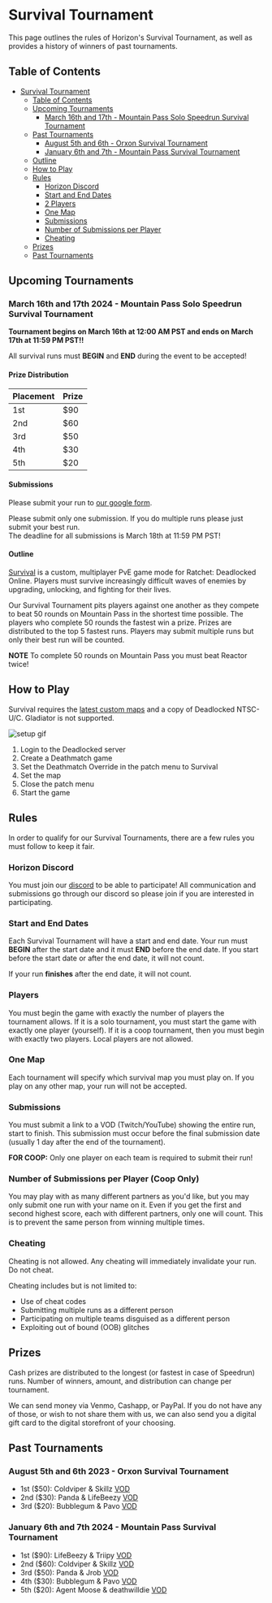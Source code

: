 # Survival Tournament

This page outlines the rules of Horizon's Survival Tournament, as well as provides a history of winners of past tournaments.

## Table of Contents
- [Survival Tournament](#survival-tournament)
  - [Table of Contents](#table-of-contents)
  - [Upcoming Tournaments](#upcoming-tournaments)
    - [March 16th and 17th - Mountain Pass Solo Speedrun Survival Tournament](#march-16th-and-17th-2024---mountain-pass-solo-speedrun-survival-tournament)
  - [Past Tournaments](#past-tournaments)
    - [August 5th and 6th - Orxon Survival Tournament](#august-5th-and-6th-2023---orxon-survival-tournament)
    - [January 6th and 7th - Mountain Pass Survival Tournament](#january-6th-and-7th-2024---mountain-pass-survival-tournament)
  - [Outline](#outline)
  - [How to Play](#how-to-play)
  - [Rules](#rules)
    - [Horizon Discord](#horizon-discord)
    - [Start and End Dates](#start-and-end-dates)
    - [2 Players](#2-players)
    - [One Map](#one-map)
    - [Submissions](#submissions)
    - [Number of Submissions per Player](#number-of-submissions-per-player)
    - [Cheating](#cheating)
  - [Prizes](#prizes)
  - [Past Tournaments](#past-tournaments)

## Upcoming Tournaments

### March 16th and 17th 2024 - Mountain Pass Solo Speedrun Survival Tournament

**Tournament begins on March 16th at 12:00 AM PST and ends on March 17th at 11:59 PM PST!!**<br>

All survival runs must **BEGIN** and **END** during the event to be accepted!<br>

#### Prize Distribution

| Placement | Prize |
| --- | ----------- |
| 1st | $90 |
| 2nd | $60 |
| 3rd | $50 |
| 4th | $30 |
| 5th | $20 |

#### Submissions

Please submit your run to [our google form](https://forms.gle/68AbbLhvGkWxpWYN6).

Please submit only one submission. If you do multiple runs please just submit your best run.<br>
The deadline for all submissions is March 18th at 11:59 PM PST!

#### Outline

[Survival](https://rac-horizon.com/survival) is a custom, multiplayer PvE game mode for Ratchet: Deadlocked Online. Players must survive increasingly difficult waves of enemies by upgrading, unlocking, and fighting for their lives.

Our Survival Tournament pits players against one another as they compete to beat 50 rounds on Mountain Pass in the shortest time possible. The players who complete 50 rounds the fastest win a prize. Prizes are distributed to the top 5 fastest runs. Players may submit multiple runs but only their best run will be counted.

**NOTE** To complete 50 rounds on Mountain Pass you must beat Reactor twice!

## How to Play

Survival requires the [latest custom maps](./CMAPS.md) and a copy of Deadlocked NTSC-U/C. Gladiator is not supported.

![setup gif](../assets/dl/survivalsetup.gif)

1. Login to the Deadlocked server
2. Create a Deathmatch game
3. Set the Deathmatch Override in the patch menu to Survival
4. Set the map
5. Close the patch menu
6. Start the game

## Rules

In order to qualify for our Survival Tournaments, there are a few rules you must follow to keep it fair.

### Horizon Discord

You must join our [discord](https://rac-horizon.com/discord) to be able to participate! All communication and submissions go through our discord so please join if you are interested in participating.

### Start and End Dates

Each Survival Tournament will have a start and end date. Your run must **BEGIN** after the start date and it must **END** before the end date. If you start before the start date or after the end date, it will not count.

If your run **finishes** after the end date, it will not count.

### Players

You must begin the game with exactly the number of players the tournament allows. If it is a solo tournament, you must start the game with exactly one player (yourself). If it is a coop tournament, then you must begin with exactly two players. Local players are not allowed.

### One Map

Each tournament will specify which survival map you must play on. If you play on any other map, your run will not be accepted.

### Submissions

You must submit a link to a VOD (Twitch/YouTube) showing the entire run, start to finish. This submission must occur before the final submission date (usually 1 day after the end of the tournament).

**FOR COOP:** Only one player on each team is required to submit their run!

### Number of Submissions per Player (Coop Only)

You may play with as many different partners as you'd like, but you may only submit one run with your name on it. Even if you get the first and second highest score, each with different partners, only one will count. This is to prevent the same person from winning multiple times.

### Cheating

Cheating is not allowed. Any cheating will immediately invalidate your run. Do not cheat.

Cheating includes but is not limited to:
* Use of cheat codes
* Submitting multiple runs as a different person
* Participating on multiple teams disguised as a different person
* Exploiting out of bound (OOB) glitches

## Prizes

Cash prizes are distributed to the longest (or fastest in case of Speedrun) runs. Number of winners, amount, and distribution can change per tournament.

We can send money via Venmo, Cashapp, or PayPal. If you do not have any of those, or wish to not share them with us, we can also send you a digital gift card to the digital storefront of your choosing.

## Past Tournaments

### August 5th and 6th 2023 - Orxon Survival Tournament

 - 1st ($50): Coldviper & Skillz [VOD](https://drive.google.com/file/d/1OYJLoZpCAikvb6ZUssOKXA3tcS2cHOT5/view?usp=sharing)
 - 2nd ($30): Panda & LifeBeezy [VOD](https://www.youtube.com/watch?v=6QkZEYik9rs)
 - 3rd ($20): Bubblegum & Pavo [VOD](https://www.twitch.tv/videos/1892319833)

### January 6th and 7th 2024 - Mountain Pass Survival Tournament

 - 1st ($90): LifeBeezy & Triipy [VOD](https://youtu.be/9rhdd02Jwvo)
 - 2nd ($60): Coldviper & Skillz [VOD](https://drive.google.com/file/d/1PEjF1JKKJhZ12l_KFpRAJeEOotiYAvJI/view?usp=sharing)
 - 3rd ($50): Panda & Jrob [VOD](https://www.youtube.com/watch?v=A9_6IBeZfX0)
 - 4th ($30): Bubblegum & Pavo [VOD](https://www.twitch.tv/videos/2026630699)
 - 5th ($20): Agent Moose & deathwilldie [VOD](https://www.twitch.tv/deathwilldie/v/2024668618?sr=a)
